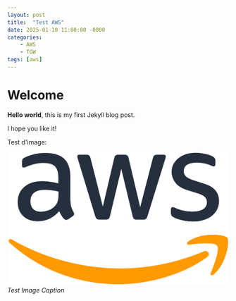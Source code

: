 ```yaml
---
layout: post
title:  "Test AWS"
date: 2025-01-10 11:00:00 -0000
categories:
    - AWS
    - TGW
tags: [aws]
---
```


# Welcome

**Hello world**, this is my first Jekyll blog post.

I hope you like it!

Test d'image:

![test-description](/images/Amazon_Web_Services_Logo.svg.png)
_Test Image Caption_

<script src="https://giscus.app/client.js"
        data-repo="cloudgcg/cloudgcg.github.io"
        data-repo-id="R_kgDONojJ9w"
        data-category="General"
        data-category-id="DIC_kwDONojJ984Cl6og"
        data-mapping="pathname"
        data-strict="0"
        data-reactions-enabled="1"
        data-emit-metadata="0"
        data-input-position="bottom"
        data-theme="preferred_color_scheme"
        data-lang="en"
        crossorigin="anonymous"
        async>
</script>
